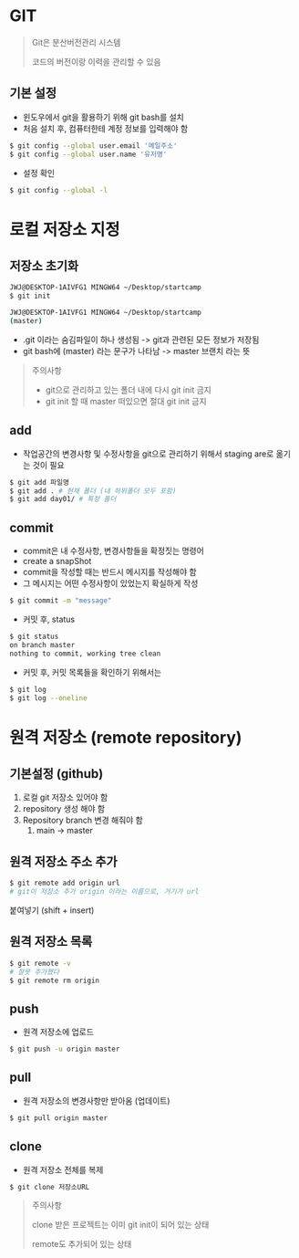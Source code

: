 # GIT

> Git은 분산버전관리 시스템
>
> 코드의 버전이랑 이력을 관리할 수 있음



## 기본 설정

- 윈도우에서 git을 활용하기 위해 git bash를 설치
- 처음 설치 후, 컴퓨터한테 계정 정보를 입력해야 함

```bash
$ git config --global user.email '메일주소'
$ git config --global user.name '유저명'
```



- 설정 확인

```bash
$ git config --global -l
```



# 로컬 저장소 지정

## 저장소 초기화

```bash
JWJ@DESKTOP-1AIVFG1 MINGW64 ~/Desktop/startcamp
$ git init

JWJ@DESKTOP-1AIVFG1 MINGW64 ~/Desktop/startcamp
(master)
```

- .git 이라는 숨김파일이 하나 생성됨 -> git과 관련된 모든 정보가 저장됨
- git bash에 (master) 라는 문구가 나타남 -> master 브랜치 라는 뜻

> 주의사항
>
> - git으로 관리하고 있는 폴더 내에 다시 git init 금지
> - git init 할 때 master 떠있으면 절대 git init 금지



## add

- 작업공간의 변경사항 및 수정사항을 git으로 관리하기 위해서 staging are로 옮기는 것이 필요

```bash
$ git add 파일명
$ git add . # 현재 폴더 (내 하위폴더 모두 포함)
$ git add day01/ # 특정 폴더
```



## commit

- commit은 내 수정사항, 변경사항들을 확정짓는 명령어
- create a snapShot
- commit을 작성할 때는 반드시 메시지를 작성해야 함
- 그 메시지는 어떤 수정사항이 있었는지 확실하게 작성

```bash
$ git commit -m "message"
```

- 커밋 후, status

```bash
$ git status
on branch master
nothing to commit, working tree clean
```

- 커밋 후, 커밋 목록들을 확인하기 위해서는

```bash
$ git log
$ git log --oneline
```



# 원격 저장소 (remote repository)

## 기본설정 (github)

1. 로컬 git 저장소 있어야 함
2. repository 생성 해야 함
3. Repository branch 변경 해줘야 함
   1. main -> master

## 원격 저장소 주소 추가

```bash
$ git remote add origin url
# git이 저장소 추가 origin 이라는 이름으로, 거기가 url
```

붙여넣기 (shift + insert)



## 원격 저장소 목록

```bash
$ git remote -v
# 잘못 추가했다
$ git remote rm origin
```



## push

- 원격 저장소에 업로드

```bash
$ git push -u origin master
```



## pull

- 원격 저장소의 변경사항만 받아옴 (업데이트)

```bash
$ git pull origin master
```



## clone

- 원격 저장소 전체를 복제

```bash
$ git clone 저장소URL
```

> 주의사항
>
> clone 받은 프로젝트는 이미 git init이 되어 있는 상태
>
> remote도 추가되어 있는 상태



